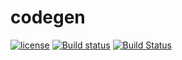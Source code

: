 # codegen
[![license](https://img.shields.io/github/license/jvprat/codegen.svg)]()
[![Build status](https://ci.appveyor.com/api/projects/status/86iqt95ua36eaa1g?svg=true)](https://ci.appveyor.com/project/jvprat/codegen)
[![Build Status](https://travis-ci.org/jvprat/codegen.svg?branch=master)](https://travis-ci.org/jvprat/codegen)
